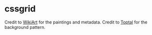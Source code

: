 # cssgrid

Credit to [WikiArt](https://www.wikiart.org/) for the paintings and metadata. 
Credit to [Toptal](https://www.toptal.com/designers/subtlepatterns/) for the background pattern.